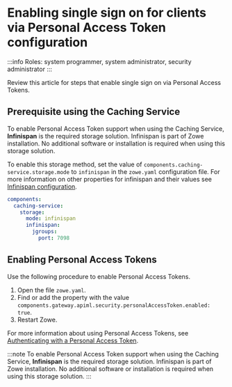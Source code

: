 # Enabling single sign on for clients via Personal Access Token configuration 


:::info Roles: system programmer, system administrator, security administrator
:::

Review this article for steps that enable single sign on via Personal Access Tokens. 

## Prerequisite using the Caching Service

To enable Personal Access Token support when using the Caching Service, **Infinispan** is the required storage solution. Infinispan is part of Zowe installation. No additional software or installation is required when using this storage solution.

To enable this storage method, set the value of `components.caching-service.storage.mode` to `infinispan` in the `zowe.yaml` configuration file. For more information on other properties for infinispan and their values see [Infinispan configuration](../../extend/extend-apiml/api-mediation-infinispan.md#infinispan-configuration).


  ``` yaml
  components:
    caching-service:
      storage:
        mode: infinispan
        infinispan: 
          jgroups:
            port: 7098
  ```

## Enabling Personal Access Tokens

Use the following procedure to enable Personal Access Tokens.

1. Open the file `zowe.yaml`.
2. Find or add the property with the value `components.gateway.apiml.security.personalAccessToken.enabled: true`.
3. Restart Zowe.

For more information about using Personal Access Tokens, see [Authenticating with a Personal Access Token](./authenticating-with-personal-access-token.md).

:::note
To enable Personal Access Token support when using the Caching Service, **Infinispan** is the required storage solution. Infinispan is part of Zowe installation. No additional software or installation is required when using this storage solution.
:::